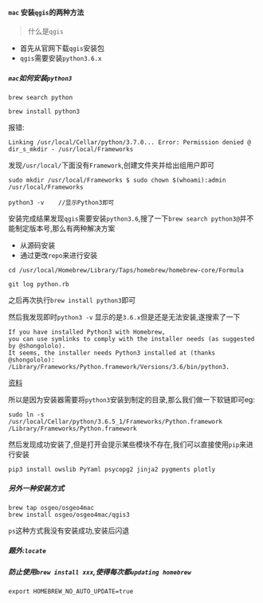 #### `mac` 安装`qgis`的两种方法


> 什么是`qgis`





* 首先从官网下载`qgis`安装包
* `qgis`需要安装`python3.6.x`





##### `mac`如何安装`python3`

```
brew search python

brew install python3
```


报错:
```
Linking /usr/local/Cellar/python/3.7.0... Error: Permission denied @ dir_s_mkdir - /usr/local/Frameworks
```

发现`/usr/local/`下面没有`Framework`,创建文件夹并给出组用户即可
```
sudo mkdir /usr/local/Frameworks $ sudo chown $(whoami):admin /usr/local/Frameworks
```

```
python3 -v    //显示Python3即可
```


安装完成结果发现`qgis`需要安装`python3.6`,搜了一下`brew search python3@`并不能制定版本号,那么有两种解决方案

* 从源码安装
* 通过更改`repo`来进行安装

```
cd /usr/local/Homebrew/Library/Taps/homebrew/homebrew-core/Formula

git log python.rb

```

之后再次执行`brew install python3`即可


然后我发现即时`python3 -v` 显示的是`3.6.x`但是还是无法安装,遂搜索了一下
```$xslt
If you have installed Python3 with Homebrew, 
you can use symlinks to comply with the installer needs (as suggested by @shongololo).
It seems, the installer needs Python3 installed at (thanks @shongololo): /Library/Frameworks/Python.framework/Versions/3.6/bin/python3.
```

[资料](https://gis.stackexchange.com/questions/274381/installing-qgis3-on-mac)

所以是因为安装器需要将`python3`安装到制定的目录,那么我们做一下软链即可eg:

```
sudo ln -s /usr/local/Cellar/python/3.6.5_1/Frameworks/Python.framework /Library/Frameworks/Python.framework

```

然后发现成功安装了,但是打开会提示某些模块不存在,我们可以直接使用`pip`来进行安装

```
pip3 install owslib PyYaml psycopg2 jinja2 pygments plotly
```




##### 另外一种安装方式

```
brew tap osgeo/osgeo4mac
brew install osgeo/osgeo4mac/qgis3
```

`ps`这种方式我没有安装成功,安装后闪退

##### 题外:`locate`


##### 防止使用`brew install xxx`,使得每次都`updating homebrew`

```
export HOMEBREW_NO_AUTO_UPDATE=true
```
